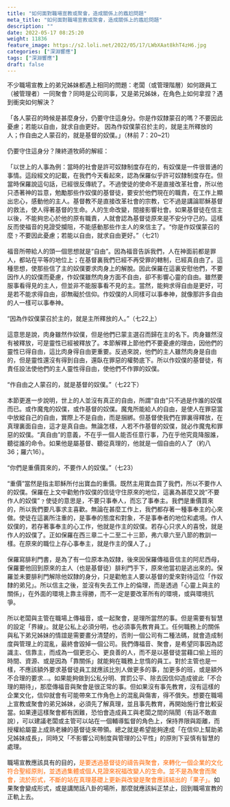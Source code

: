 ```yaml
---
title: "如何面對職場宣教或聚會，造成關係上的尷尬問題"
meta_title: "如何面對職場宣教或聚會，造成關係上的尷尬問題"
description: ""
date: 2022-05-17 08:25:20
weight: 11836
feature_image: https://s2.loli.net/2022/05/17/LWbXAat8khT4zH6.jpg
categories: ["深淵響應"]
tags: ["深淵響應"]
draft: false
---
```


不少職場宣教上的弟兄姊妹都遇上相同的問題：老闆（或管理階層）如何跟員工（被管理者）一同聚會？同時是公司同事，又是弟兄姊妹，在角色上如何拿捏？遇到衝突如何解決？<br />
<br />
「各人蒙召的時候是甚麼身分，仍要守住這身分。你是作奴隸蒙召的嗎？不要因此憂慮；若能以自由，就求自由更好。 因為作奴僕蒙召於主的，就是主所釋放的人；作自由之人蒙召的，就是基督的奴僕。」（林前 7：20~21）<br />
<br />
仍要守住這身分？陳終道牧師的解經：<br />
<br />
「以世上的人事為例：當時的社會是許可奴隸制度存在的，有奴僕是一件很普通的事情。這段經文的記載，在我們今天看起來，認為保羅似乎許可奴隸制度存在。但當時保羅說這句話，已經很反傳統了。不過使徒的使命不是直接改革社會，所以他只憑著神的旨意，勉勵那些作奴僕的基督徒，要安於他們現在的職責，在工作上顯出忠心，感動他的主人。基督教不是直接改革社會的宗教，它不過是講論耶穌基督的救法，使人得著基督的生命。人的生命改變，間接影響社會。如果基督徒在信主以後，不能夠忠心於他的原有職責，人就會認為基督徒原來是不安分守己的。這樣反而使福音的見證受攔阻，不能感動那些作主人的來信主了。“你是作奴僕蒙召的麼﹖不要因此憂慮；若能以自由，就求自由更好。”（七21）<br />
<br />
福音所帶給人的頭一個思想就是“自由”。因為福音告訴我們，人在神面前都是罪人，都站在平等的地位上；在基督裏我們已經不再受罪的轄制，已經真自由了。這種思想，使那些信了主的奴僕要求肉身上的解脫。因此保羅在這裏安慰他們，不要因作人的奴僕而憂慮，作奴僕雖然肉身方面不自由，卻不影響心靈的自由。雖然要服事看得見的主人，但並非不能服事看不見的主。當然，能夠求得自由是更好，可是若不能求得自由，卻無礙於信仰。作奴僕的人同樣可以事奉神，就像那許多自由的人一樣可以事奉神。<br />
<br />
“因為作奴僕蒙召於主的，就是主所釋放的人。”（七22上）<br />
<br />
這意思是說，肉身雖然作奴僕，但是他們已蒙主選召而歸在主的名下。肉身雖然沒有被釋放，可是靈性已經被釋放了。本節解釋上節他們不要憂慮的理由，因他們的靈性已得自由，這比肉身得自由更重要。反過來說，他們的主人雖然肉身是自由的，但是靈性還沒有得到自由，還臥在罪惡的權勢底下。所以作奴僕的基督徒，有責任設法使他們的主人靈性得自由，使他們不作罪的奴僕。<br />
<br />
“作自由之人蒙召的，就是基督的奴僕。”（七22下）<br />
<br />
本節更進一步說明，世上的人並沒有真正的自由，所謂“自由”只不過是作誰的奴僕而已。或作魔鬼的奴僕，或作基督的奴僕。魔鬼所能給人的自由，是使人在罪惡當中放縱自己的自由，實際上不是自由，而是捆綁。但基督使我們在罪裏得釋放，在真理裏面自由，這才是真自由。無論怎樣，人若不作基督的奴僕，就必作魔鬼和罪惡的奴僕。“真自由”的意義，不在乎一個人能否任意行事，乃在乎他究竟降服誰，聽從誰的命令。如果他是屬基督、聽從真理的，他就是一個自由的人了（約八36；羅六16）。<br />
<br />
“你們是重價買來的，不要作人的奴僕。”（七23）<br />
<br />
“重價”當然是指主耶穌所付出寶血的重價。既然主用寶血買了我們，所以不要作人的奴僕。保羅在上文中勸勉作奴僕的信徒守住原來的地位，這裏為甚麼又說“不要作人的奴僕”﹖使徒的意思是，不要只事奉人，而忘了事奉主。我們是重價買來的，所以我們要凡事求主喜歡。無論在甚麼工作上，我們都存著一種事奉主的心來做。使徒在這裏所注重的，是事奉的態度和對象，不是事奉者的地位和處境。作人奴僕的，若存著事奉主的心工作，他就是作主的奴僕。若存心只求人的喜悅，就是作人的奴僕了。正如保羅在西三章二十二至二十三節，弗六章六至八節的教訓一樣。在原來的職位上存心事奉主，就是作主的僕人了。」<br />
<br />
保羅寫腓利門書，是為了有一位原本為奴隸，後來因保羅傳福音信主的阿尼西母，保羅要他回到原來的主人（也是基督徒）腓利門手下，原來他當初是逃出來的。保羅並未要腓利門解除他奴隸的身分，只是勸勉主人要以基督的愛來對待這位「作奴隸的弟兄」。所以信主之後，並沒有失去工作上的倫理，而是透過「心靈上與主的關係」，在外面的環境上靠主得勝，而不一定是要改革所有的環境，或與環境抗爭。<br />
<br />
所以老闆與主管在職場上傳福音，或一起聚會，是理所當然的事。但是需要有智慧的設定「界線」。就是公私上必須分明，也必須事先教育員工。任何職務上的關係與私下弟兄姊妹的情誼是需要畫分清楚的，否則一個公司有二種法碼，就會造成制度與管理上的混亂，最終會毀掉一個公司。我們傳福音、聚會，是希望同事因為認識主、信靠主，而成為一個更忠心、更良善的人，而不是以基督徒當藉口偷上班的時間、資源、或是因為「靠關係」就能夠在職務上怠惰的員工。對於主管也是一樣，不應該額外要求基督徒員工就應該比別人做更多的事，加更多的班，或是額外不合理的要求…。如果能夠做到公私分明、賞罰公平、除去因信仰造成彼此「不合理的期待」，那麼傳福音與聚會是很正常的事。但如果沒有事先教育，沒有這樣的企業文化，信仰就會有可能帶來工作角色上的混亂與傷害，得不償失。想要在職場上宣教或聚會的弟兄姊妹，必須先了解真理，並且事先教育，再開始施行會比較妥當。如果連這樣聚會都有困難，恐怕會造成員工與老闆之間的隔閡（有話不敢直說），可以建議老闆或主管可以站在一個輔導監督的角色上，保持界限與距離，而授權給屬靈上成熟老練的基督徒來帶領。總之就是希望能夠達成「在信仰上幫助弟兄姊妹成長」，同時又「不影響公司制度與管理的公平性」的原則下妥慎有智慧的處理。<br />
<br />
職場宣教應該具有的目的，<span style="color: #ff6600;">是要透過基督徒的禱告與聚會，來轉化一個企業的文化符合聖經原則，並透過集體或個人見證來祝福改變人的生命。並不是為聚會而聚會，流於形式，不斷的站在真理基礎上更新與改變是聚會應該結出的「果子」。</span>如果聚會變成形式，或是講閒話八卦的場所，那麼就應該糾正禁止，回到職場宣教的正軌上去。
        
